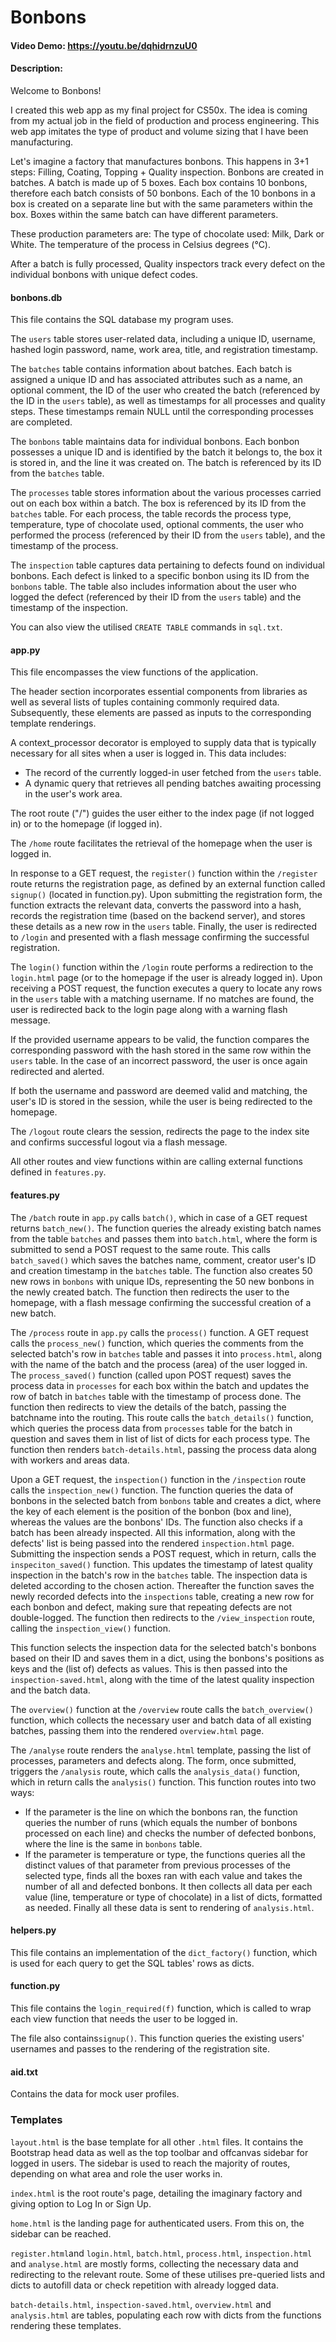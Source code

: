 # Bonbons
#### Video Demo:    https://youtu.be/dqhidrnzuU0
#### Description:

Welcome to Bonbons!

I created this web app as my final project for CS50x. The idea is coming from my actual job in the field of production and process engineering. This web app imitates the type of product and volume sizing that I have been manufacturing.

Let's imagine a factory that manufactures bonbons. This happens in 3+1 steps: Filling, Coating, Topping + Quality inspection.
Bonbons are created in batches. A batch is made up of 5 boxes. Each box contains 10 bonbons, therefore each batch consists of 50 bonbons. Each of the 10 bonbons in a box is created on a separate line but with the same parameters within the box. Boxes within the same batch can have different parameters.

These production parameters are: 
The type of chocolate used: Milk, Dark or White. 
The temperature of the process in Celsius degrees (°C).

After a batch is fully processed, Quality inspectors track every defect on the individual bonbons with unique defect codes.

#### bonbons.db

This file contains the SQL database my program uses.

The `users` table stores user-related data, including a unique ID, username, hashed login password, name, work area, title, and registration timestamp.

The `batches` table contains information about batches. Each batch is assigned a unique ID and has associated attributes such as a name, an optional comment, the ID of the user who created the batch (referenced by the ID in the `users` table), as well as timestamps for all processes and quality steps. These timestamps remain NULL until the corresponding processes are completed.

The `bonbons` table maintains data for individual bonbons. Each bonbon possesses a unique ID and is identified by the batch it belongs to, the box it is stored in, and the line it was created on. The batch is referenced by its ID from the `batches` table.

The `processes` table stores information about the various processes carried out on each box within a batch. The box is referenced by its ID from the `batches` table. For each process, the table records the process type, temperature, type of chocolate used, optional comments, the user who performed the process (referenced by their ID from the `users` table), and the timestamp of the process.

The `inspection` table captures data pertaining to defects found on individual bonbons. Each defect is linked to a specific bonbon using its ID from the `bonbons` table. The table also includes information about the user who logged the defect (referenced by their ID from the `users` table) and the timestamp of the inspection.

You can also view the utilised `CREATE TABLE` commands in `sql.txt`.

#### app.py

This file encompasses the view functions of the application.

The header section incorporates essential components from libraries as well as several lists of tuples containing commonly required data. Subsequently, these elements are passed as inputs to the corresponding template renderings.

A context_processor decorator is employed to supply data that is typically necessary for all sites when a user is logged in. This data includes:

* The record of the currently logged-in user fetched from the `users` table.
* A dynamic query that retrieves all pending batches awaiting processing in the user's work area.

The root route ("/") guides the user either to the index page (if not logged in) or to the homepage (if logged in).

The `/home` route facilitates the retrieval of the homepage when the user is logged in.

In response to a GET request, the `register()` function within the `/register` route returns the registration page, as defined by an external function called `signup()` (located in function.py). Upon submitting the registration form, the function extracts the relevant data, converts the password into a hash, records the registration time (based on the backend server), and stores these details as a new row in the `users` table. Finally, the user is redirected to `/login` and presented with a flash message confirming the successful registration.

The `login()` function within the `/login` route performs a redirection to the `login.html` page (or to the homepage if the user is already logged in). Upon receiving a POST request, the function executes a query to locate any rows in the `users` table with a matching username. If no matches are found, the user is redirected back to the login page along with a warning flash message.

If the provided username appears to be valid, the function compares the corresponding password with the hash stored in the same row within the `users` table. In the case of an incorrect password, the user is once again redirected and alerted.

If both the username and password are deemed valid and matching, the user's ID is stored in the session, while the user is being redirected to the homepage.

The `/logout` route clears the session, redirects the page to the index site and confirms successful logout via a flash message.

All other routes and view functions within are calling external functions defined in `features.py`.

#### features.py

The `/batch` route in `app.py` calls `batch()`, which in case of a GET request returns `batch_new()`. The function queries the already existing batch names from the table `batches` and passes them into `batch.html`, where the form is submitted to send a POST request to the same route. This calls `batch_saved()` which saves the batches name, comment, creator user's ID and creation timestamp in the `batches` table. The function also creates 50 new rows in `bonbons` with unique IDs, representing the 50 new bonbons in the newly created batch. The function then redirects the user to the homepage, with a flash message confirming the successful creation of a new batch.

The `/process` route in `app.py` calls the `process()` function. A GET request calls the `process_new()` function, which queries the comments from the selected batch's row in `batches` table and passes it into `process.html`, along with the name of the batch and the process (area) of the user logged in.
The `process_saved()` function (called upon POST request) saves the process data in `processes` for each box within the batch and updates the row of batch in `batches` table with the timestamp of process done. The function then redirects to view the details of the batch, passing the batchname into the routing. This route calls the `batch_details()` function, which queries the process data from `processes` table for the batch in question and saves them in list of list of dicts for each process type. The function then renders `batch-details.html`, passing the process data along with workers and areas data.

Upon a GET request, the `inspection()` function in the `/inspection` route calls the `inspection_new()` function. The function queries the data of bonbons in the selected batch from `bonbons` table and creates a dict, where the key of each element is the position of the bonbon (box and line), whereas the values are the bonbons' IDs. The function also checks if a batch has been already inspected. All this information, along with the defects' list is being passed into the rendered `inspection.html` page.
Submitting the inspection sends a POST request, which in return, calls the `inspeciton_saved()` function. This updates the timestamp of latest quality inspection in the batch's row in the `batches` table. The inspection data is deleted according to the chosen action. Thereafter the function saves the newly recorded defects into the `inspections` table, creating a new row for each bonbon and defect, making sure that repeating defects are not double-logged. The function then redirects to the `/view_inspection` route, calling the `inspection_view()` function.

This function selects the inspection data for the selected batch's bonbons based on their ID and saves them in a dict, using the bonbons's positions as keys and the (list of) defects as values. This is then passed into the `inspection-saved.html`, along with the time of the latest quality inspection and the batch data.

The `overview()` function at the `/overview` route calls the `batch_overview()` function, which collects the necessary user and batch data of all existing batches, passing them into the rendered `overview.html` page.

The `/analyse` route renders the `analyse.html` template, passing the list of processes, parameters and defects along. The form, once submitted, triggers the `/analysis` route, which calls the `analysis_data()` function, which in return calls the `analysis()` function. This function routes into two ways:
* If the parameter is the line on which the bonbons ran, the function queries the number of runs (which equals the number of bonbons processed on each line) and checks the number of defected bonbons, where the line is the same in `bonbons` table.
* If the parameter is temperature or type, the functions queries all the distinct values of that parameter from previous processes of the selected type, finds all the boxes ran with each value and takes the number of all and defected bonbons.
It then collects all data per each value (line, temperature or type of chocolate) in a list of dicts, formatted as needed. Finally all these data is sent to rendering of `analysis.html`.

#### helpers.py

This file contains an implementation of the `dict_factory()` function, which is used for each query to get the SQL tables' rows as dicts.

#### function.py

This file contains the `login_required(f)` function, which is called to wrap each view function that needs the user to be logged in.

The file also contains`signup()`. This function queries the existing users' usernames and passes to the rendering of the registration site.

#### aid.txt

Contains the data for mock user profiles.

### Templates

`layout.html` is the base template for all other `.html` files. It contains the Bootstrap head data as well as the top toolbar and offcanvas sidebar for logged in users. The sidebar is used to reach the majority of routes, depending on what area and role the user works in.

`index.html` is the root route's page, detailing the imaginary factory and giving option to Log In or Sign Up.

`home.html` is the landing page for authenticated users. From this on, the sidebar can be reached.

`register.html`and `login.html`, `batch.html`, `process.html`, `inspection.html` and `analyse.html` are mostly forms, collecting the necessary data and redirecting to the relevant route. Some of these utilises pre-queried lists and dicts to autofill data or check repetition with already logged data.

`batch-details.html`, `inspection-saved.html`, `overview.html` and `analysis.html` are tables, populating each row with dicts from the functions rendering these templates.
